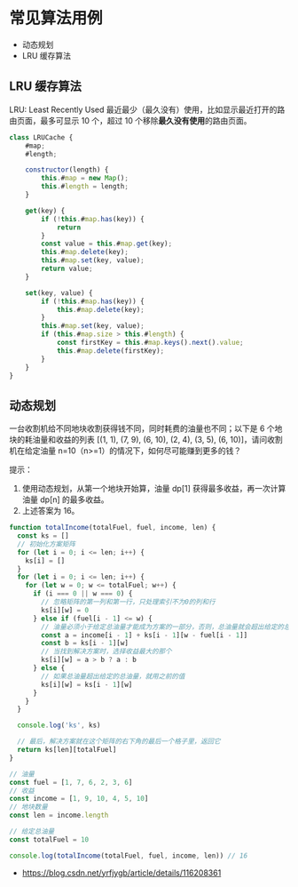 # 常见算法用例

- 动态规划
- LRU 缓存算法

## LRU 缓存算法

LRU: Least Recently Used 最近最少（最久没有）使用，比如显示最近打开的路由页面，最多可显示 10 个，超过 10 个移除**最久没有使用**的路由页面。

```js
class LRUCache {
    #map;
    #length;

    constructor(length) {
        this.#map = new Map();
        this.#length = length;
    }

    get(key) {
        if (!this.#map.has(key)) {
            return
        }
        const value = this.#map.get(key);
        this.#map.delete(key);
        this.#map.set(key, value);
        return value;
    }

    set(key, value) {
        if (!this.#map.has(key)) {
            this.#map.delete(key);
        }
        this.#map.set(key, value);
        if (this.#map.size > this.#length) {
            const firstKey = this.#map.keys().next().value;
            this.#map.delete(firstKey);
        }
    }
}
```

## 动态规划

一台收割机给不同地块收割获得钱不同，同时耗费的油量也不同；以下是 6 个地块的耗油量和收益的列表 [(1, 1), (7, 9), (6, 10), (2, 4), (3, 5), (6, 10)]，请问收割机在给定油量 n=10（n>=1）的情况下，如何尽可能赚到更多的钱？

提示：
1. 使用动态规划，从第一个地块开始算，油量 dp[1] 获得最多收益，再一次计算油量 dp[n] 的最多收益。
2. 上述答案为 16。

```js
function totalIncome(totalFuel, fuel, income, len) {
  const ks = []
  // 初始化方案矩阵
  for (let i = 0; i <= len; i++) {
    ks[i] = []
  }
  for (let i = 0; i <= len; i++) {
    for (let w = 0; w <= totalFuel; w++) {
      if (i === 0 || w === 0) {
        // 忽略矩阵的第一列和第一行，只处理索引不为0的列和行
        ks[i][w] = 0
      } else if (fuel[i - 1] <= w) {
        // 油量必须小于给定总油量才能成为方案的一部分，否则，总油量就会超出给定的总油量
        const a = income[i - 1] + ks[i - 1][w - fuel[i - 1]]
        const b = ks[i - 1][w]
        // 当找到解决方案时，选择收益最大的那个
        ks[i][w] = a > b ? a : b
      } else {
        // 如果总油量超出给定的总油量，就用之前的值
        ks[i][w] = ks[i - 1][w]
      }
    }
  }

  console.log('ks', ks)

  // 最后，解决方案就在这个矩阵的右下角的最后一个格子里，返回它
  return ks[len][totalFuel]
}

// 油量
const fuel = [1, 7, 6, 2, 3, 6]
// 收益
const income = [1, 9, 10, 4, 5, 10]
// 地块数量
const len = income.length

// 给定总油量
const totalFuel = 10

console.log(totalIncome(totalFuel, fuel, income, len)) // 16
```

- https://blog.csdn.net/yrfjygb/article/details/116208361